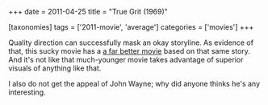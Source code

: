 +++
date = 2011-04-25
title = "True Grit (1969)"

[taxonomies]
tags = ['2011-movie', 'average']
categories = ['movies']
+++

Quality direction can successfully mask an okay storyline. As evidence
of that, this sucky movie has a [a far better movie] based on that same
story. And it's not like that much-younger movie takes advantage of
superior visuals of anything like that.

I also do not get the appeal of John Wayne; why did anyone thinks he's
any interesting.

  [a far better movie]: http://tshepang.net/true-grit-2010
